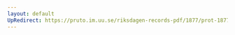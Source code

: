 ```yaml
---
layout: default
UpRedirect: https://pruto.im.uu.se/riksdagen-records-pdf/1877/prot-1877--ak--015/prot-1877--ak--015_001.pdf
---
```


